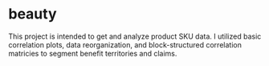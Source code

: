 # beauty
This project is intended to get and analyze product SKU data. I utilized basic correlation plots, data reorganization, and block-structured correlation matricies to segment benefit territories and claims.
